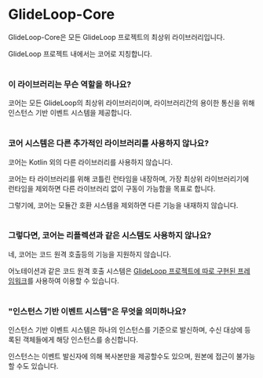 # GlideLoop-Core

GlideLoop-Core은 모든 GlideLoop 프로젝트의 최상위 라이브러리입니다.

GlideLoop 프로젝트 내에서는 코어로 지칭합니다.<br><br>

### 이 라이브러리는 무슨 역할을 하나요?
코어는 모든 GlideLoop의 최상위 라이브러리이며, 라이브러리간의 용이한 통신을 위해 인스턴스 기반 이벤트 시스템을 제공합니다.<br><br>

### 코어 시스템은 다른 추가적인 라이브러리를 사용하지 않나요?
코어는 Kotlin 외의 다른 라이브러리를 사용하지 않습니다.

코어는 타 라이브러리를 위해 코틀린 런타임을 내장하며, 가장 최상위 라이브러리기에 런타임을 제외하면 다른 라이브러리 없이 구동이 가능함을 목표로 합니다.

그렇기에, 코어는 모듈간 호환 시스템을 제외하면 다른 기능을 내재하지 않습니다.<br><br>

### 그렇다면, 코어는 리플렉션과 같은 시스템도 사용하지 않나요?
네, 코어는 코드 원격 호출등의 기능을 지원하지 않습니다.

어노테이션과 같은 코드 원격 호출 시스템은 [GlideLoop 프로젝트에 따로 구현된 프레임워크](http://)를 사용하여 이용할 수 있습니다.<br><br>

### "인스턴스 기반 이벤트 시스템"은 무엇을 의미하나요?
인스턴스 기반 이벤트 시스템은 하나의 인스턴스를 기준으로 발신하며, 수신 대상에 등록된 객체들에게 해당 인스턴스를 송신합니다.

인스턴스는 이벤트 발신자에 의해 복사본만을 제공할수도 있으며, 원본에 접근이 불가능할 수도 있습니다.